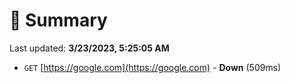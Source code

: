 # 📖 Summary
Last updated: **3/23/2023, 5:25:05 AM**

- `GET` [https://google.com](https://google.com) - **Down** (509ms)
